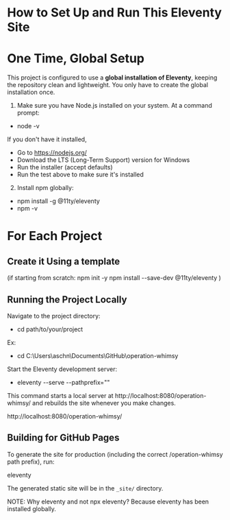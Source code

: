 
# How to Set Up and Run This Eleventy Site

# One Time, Global Setup
This project is configured to use a **global installation of Eleventy**, keeping the repository clean and lightweight.  You only have to create the global installation once.

1) Make sure you have Node.js installed on your system.  At a command prompt:
  - node -v

If you don't have it installed, 
- Go to https://nodejs.org/
- Download the LTS (Long-Term Support) version for Windows
- Run the installer (accept defaults)
- Run the test above to make sure it's installed

2) Install npm globally:
- npm install -g @11ty/eleventy
- npm -v 

# For Each Project

## Create it Using a template

(if starting from scratch:
npm init -y
npm install --save-dev @11ty/eleventy
)


## Running the Project Locally

Navigate to the project directory:
- cd path/to/your/project

Ex: 
- cd C:\Users\aschn\Documents\GitHub\operation-whimsy

Start the Eleventy development server:
- eleventy --serve --pathprefix=""

This command starts a local server at http://localhost:8080/operation-whimsy/ and rebuilds the site whenever you make changes.

http://localhost:8080/operation-whimsy/



## Building for GitHub Pages

To generate the site for production (including the correct /operation-whimsy path prefix), run:

eleventy

The generated static site will be in the `_site/` directory.

NOTE:  Why eleventy and not npx eleventy?  Because eleventy has been installed globally.